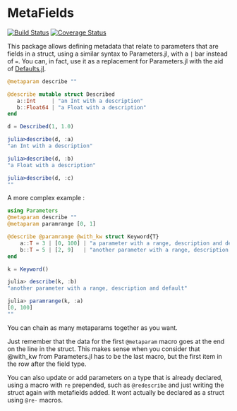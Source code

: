 # MetaFields

[![Build Status](https://travis-ci.org/rafaqz/MetaFields.jl.svg?branch=master)](https://travis-ci.org/rafaqz/MetaFields.jl)
[![Coverage Status](https://coveralls.io/repos/rafaqz/MetaFields.jl/badge.svg?branch=master&service=github)](https://coveralls.io/github/rafaqz/MetaFields.jl?branch=master)

This package allows defining metadata that relate to parameters that are fields
in a struct, using a similar syntax to Parameters.jl, with a `|` bar instead of
`=`. You can, in fact, use it as a replacement for Parameters.jl with the aid of 
[Defaults.jl](https://github.com/rafaqz/Defaults.jl).

```julia
@metaparam describe ""

@describe mutable struct Described
   a::Int     | "an Int with a description"  
   b::Float64 | "a Float with a description"
end

d = Described(1, 1.0)

julia>describe(d, :a) 
"an Int with a description"  

julia>describe(d, :b) 
"a Float with a description"  

julia>describe(d, :c) 
""  
```

A more complex example :

```julia
using Parameters
@metaparam describe ""
@metaparam paramrange [0, 1]

@describe @paramrange @with_kw struct Keyword{T}
    a::T = 3 | [0, 100] | "a parameter with a range, description and default"
    b::T = 5 | [2, 9]   | "another parameter with a range, description and default"
end

k = Keyword()

julia> describe(k, :b) 
"another parameter with a range, description and default"

julia> paramrange(k, :a) 
[0, 100]
""  
```

You can chain as many metaparams together as you want. 

Just remember that the data for the first `@metaparam` macro
goes at the end on the line in the struct. This makes sense when you consider that @with_kw
from Parameters.jl has to be the last macro, but the first item in the row after
the field type.


You can also update or add parameters on a type that is already declared, using a macro with `re` prepended, such as `@redescribe` and just writing the struct again with metafields added. It wont actually be declared as a struct using `@re-` macros.
